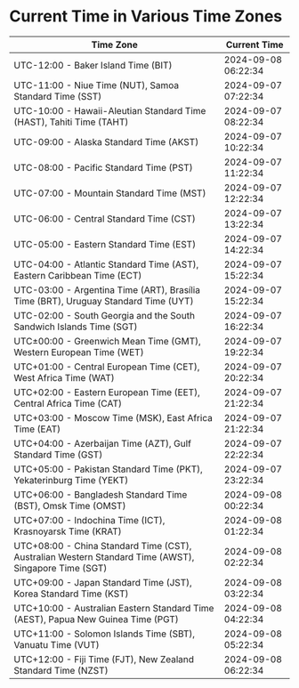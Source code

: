 # Current Time in Various Time Zones

| Time Zone | Current Time |
|-----------|--------------|
| UTC-12:00 - Baker Island Time (BIT) | 2024-09-08 06:22:34 |
| UTC-11:00 - Niue Time (NUT), Samoa Standard Time (SST) | 2024-09-07 07:22:34 |
| UTC-10:00 - Hawaii-Aleutian Standard Time (HAST), Tahiti Time (TAHT) | 2024-09-07 08:22:34 |
| UTC-09:00 - Alaska Standard Time (AKST) | 2024-09-07 10:22:34 |
| UTC-08:00 - Pacific Standard Time (PST) | 2024-09-07 11:22:34 |
| UTC-07:00 - Mountain Standard Time (MST) | 2024-09-07 12:22:34 |
| UTC-06:00 - Central Standard Time (CST) | 2024-09-07 13:22:34 |
| UTC-05:00 - Eastern Standard Time (EST) | 2024-09-07 14:22:34 |
| UTC-04:00 - Atlantic Standard Time (AST), Eastern Caribbean Time (ECT) | 2024-09-07 15:22:34 |
| UTC-03:00 - Argentina Time (ART), Brasília Time (BRT), Uruguay Standard Time (UYT) | 2024-09-07 15:22:34 |
| UTC-02:00 - South Georgia and the South Sandwich Islands Time (SGT) | 2024-09-07 16:22:34 |
| UTC±00:00 - Greenwich Mean Time (GMT), Western European Time (WET) | 2024-09-07 19:22:34 |
| UTC+01:00 - Central European Time (CET), West Africa Time (WAT) | 2024-09-07 20:22:34 |
| UTC+02:00 - Eastern European Time (EET), Central Africa Time (CAT) | 2024-09-07 21:22:34 |
| UTC+03:00 - Moscow Time (MSK), East Africa Time (EAT) | 2024-09-07 21:22:34 |
| UTC+04:00 - Azerbaijan Time (AZT), Gulf Standard Time (GST) | 2024-09-07 22:22:34 |
| UTC+05:00 - Pakistan Standard Time (PKT), Yekaterinburg Time (YEKT) | 2024-09-07 23:22:34 |
| UTC+06:00 - Bangladesh Standard Time (BST), Omsk Time (OMST) | 2024-09-08 00:22:34 |
| UTC+07:00 - Indochina Time (ICT), Krasnoyarsk Time (KRAT) | 2024-09-08 01:22:34 |
| UTC+08:00 - China Standard Time (CST), Australian Western Standard Time (AWST), Singapore Time (SGT) | 2024-09-08 02:22:34 |
| UTC+09:00 - Japan Standard Time (JST), Korea Standard Time (KST) | 2024-09-08 03:22:34 |
| UTC+10:00 - Australian Eastern Standard Time (AEST), Papua New Guinea Time (PGT) | 2024-09-08 04:22:34 |
| UTC+11:00 - Solomon Islands Time (SBT), Vanuatu Time (VUT) | 2024-09-08 05:22:34 |
| UTC+12:00 - Fiji Time (FJT), New Zealand Standard Time (NZST) | 2024-09-08 06:22:34 |
